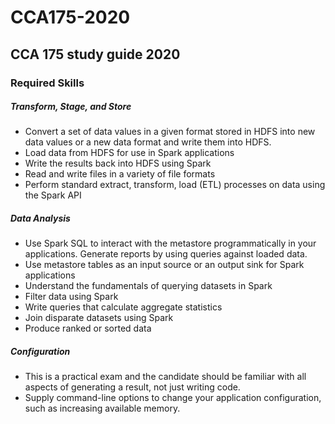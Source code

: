 # CCA175-2020
## CCA 175 study guide 2020

### Required Skills

##### Transform, Stage, and Store
  - Convert a set of data values in a given format stored in HDFS into new data values or a new data format and write them into HDFS.
  - Load data from HDFS for use in Spark applications 
  - Write the results back into HDFS using Spark
  - Read and write files in a variety of file formats
  - Perform standard extract, transform, load (ETL) processes on data using the Spark API

##### Data Analysis
  - Use Spark SQL to interact with the metastore programmatically in your applications. Generate reports by using queries against loaded data.
  - Use metastore tables as an input source or an output sink for Spark applications
  - Understand the fundamentals of querying datasets in Spark
  - Filter data using Spark
  - Write queries that calculate aggregate statistics
  - Join disparate datasets using Spark
  - Produce ranked or sorted data

##### Configuration
  - This is a practical exam and the candidate should be familiar with all aspects of generating a result, not just writing code.
  - Supply command-line options to change your application configuration, such as increasing available memory.

